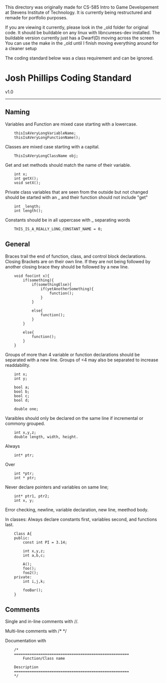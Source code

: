 This directory was originally made for CS-585 Intro to Game Developement at Stevens Institute of Technology.
It is currently being restructured and remade for portfolio purposes.

If you are viewing it currently, please look in the _old folder for original code. 
It should be buildable on any linux with libncureses-dev installed.
The buildable version currently just has a Dwarf(D) moving across the screen
You can use the make in the _old until I finish moving everything around for a cleaner setup

The coding standard below was a class requirement and can be ignored.

Josh Phillips Coding Standard
==================================================================================================
v1.0
__________________________________________________________________________________________________

Naming
--------------------------------------------------------------------------------------------------

Variables and Function are mixed case starting with a lowercase.
		
		thisIsAVeryLongVariableName;
		thisIsAVeryLongFunctionName();

Classes are mixed case starting with a capital.
		
		ThisIsAVeryLongClassName obj;

Get and set methods should match the name of their variable.
		
		int x;
		int getX();
		void setX();

Private class variables that are seen from the outside but not changed should be started with an _ and their function should not include "get"

		int _length;
		int length();

Constants should be in all uppercase with _ separating words

		THIS_IS_A_REALLY_LONG_CONSTANT_NAME = 0;

General
--------------------------------------------------------------------------------------------------

Braces trail the end of function, class, and control block declarations.
Closing Brackets are on their own line. If they are not being followed by another closing brace they should be followed by a new line.

		void foo(int x){
			if(something){
				if(somethingElse){
					if(yetAnotherSomething){
						function();
					}
				}

				else{
					function();
				}
			} 

			else{
				function();
			}
		}

Groups of more than 4 variable or function declarations should be separated with a new line.
Groups of <4 may also be separated to increase readdability.

		int x;
		int y;

		bool a;
		bool b;
		bool c;
		bool d;

		double one;

Varaibles should only be declared on the same line if incremental or commony grouped.

		int x,y,z;
		double length, width, height.

Always

		int* ptr;

Over

		int *ptr;
		int * ptr;

Never declare pointers and variables on same line;

		int* ptr1, ptr2;
		int x, y;

Error checking, newline, variable declaration, new line, meethod body.

In classes: Always declare constants first, variables second, and functions last.

		Class A{
		public:
			const int PI = 3.14;

			int x,y,z;
			int a,b,c;

			A();
			foo();
			foo2();
		private:
			int i,j,k;

			fooBar();
		}

Comments
--------------------------------------------------------------------------------------------------

Single and in-line comments with //.

Multi-line comments with /* */

Documentation with

		/*
		====================================================
			Function/Class name

		Description
		====================================================
		*/
